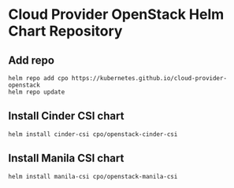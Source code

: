# Cloud Provider OpenStack Helm Chart Repository

## Add repo

    helm repo add cpo https://kubernetes.github.io/cloud-provider-openstack
    helm repo update

## Install Cinder CSI chart

    helm install cinder-csi cpo/openstack-cinder-csi

## Install Manila CSI chart

    helm install manila-csi cpo/openstack-manila-csi

